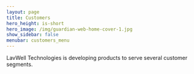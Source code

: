 ```yaml
---
layout: page
title: Customers
hero_height: is-short
hero_image: /img/guardian-web-home-cover-1.jpg
show_sidebar: false
menubar: customers_menu
---
```


LavWell Technologies is developing products to serve several customer segments.